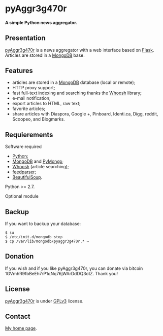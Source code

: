 pyAggr3g470r
============

#### A simple Python news aggregator.


Presentation
------------
[pyAggr3g470r](https://bitbucket.org/cedricbonhomme/pyaggr3g470r/) is a news aggregator with a web interface
based on [Flask](http://flask.pocoo.org/). Articles are stored in a [MongoDB](http://api.mongodb.org/python/current/) base.


Features
------------
* articles are stored in a [MongoDB](http://www.mongodb.org/) database (local or remote);
* HTTP proxy support;
* fast full-text indexing and searching thanks the [Whoosh](https://bitbucket.org/mchaput/whoosh) library;
* e-mail notification;
* export articles to HTML, raw text;
* favorite articles;
* share articles with Diaspora, Google +, Pinboard, Identi.ca, Digg, reddit, Scoopeo, and Blogmarks.


Requierements
-------------

Software required

* [Python](http://python.org/);
* [MongoDB](http://www.mongodb.org/) and [PyMongo](http://api.mongodb.org/python/current/);
* [Whoosh](https://bitbucket.org/mchaput/whoosh) (article searching);
* [feedparser](http://code.google.com/p/feedparser/);
* [BeautifulSoup](http://www.crummy.com/software/BeautifulSoup/).

Python >= 2.7.

Optional module


Backup
------

If you want to backup your database:

    $ su
    $ /etc/init.d/mongodb stop
    $ cp /var/lib/mongodb/pyaggr3g470r.* ~


Donation
--------
If you wish and if you like pyAggr3g470r, you can donate via bitcoin 1GVmhR9fbBeEh7rP1qNq76jWArDdDQ3otZ.
Thank you!


License
-------
[pyAggr3g470r](https://bitbucket.org/cedricbonhomme/pyaggr3g470r/) is under [GPLv3](http://www.gnu.org/licenses/gpl-3.0.txt) license.


Contact
-------
[My home page](http://cedricbonhomme.org/).
